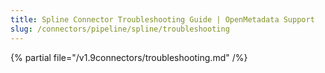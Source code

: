 ```yaml
---
title: Spline Connector Troubleshooting Guide | OpenMetadata Support
slug: /connectors/pipeline/spline/troubleshooting
---
```


{% partial file="/v1.9connectors/troubleshooting.md" /%}
